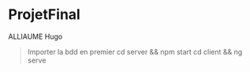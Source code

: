ProjetFinal
===========

ALLIAUME Hugo



> Importer la bdd en premier
> cd server && npm start
> cd client && ng serve